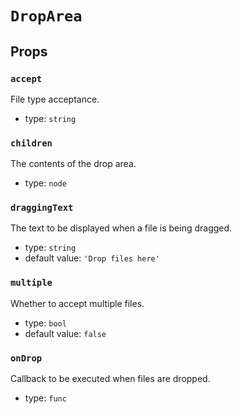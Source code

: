 `DropArea`
==========



Props
-----

### `accept`

File type acceptance.

- type: `string`


### `children`

The contents of the drop area.

- type: `node`


### `draggingText`

The text to be displayed when a file is being dragged.

- type: `string`
- default value: `'Drop files here'`


### `multiple`

Whether to accept multiple files.

- type: `bool`
- default value: `false`


### `onDrop`

Callback to be executed when files are dropped.

- type: `func`


